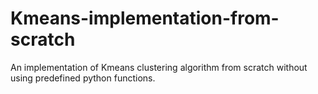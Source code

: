 # Kmeans-implementation-from-scratch
An implementation of Kmeans clustering algorithm from scratch without using predefined python functions.
